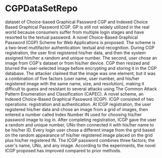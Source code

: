 # CGPDataSetRepo
dataset of Choice-based Graphical Password CGP and Indexed Choice Based Graphical Password ICGP.
GP is still not widely utilized in the real world because consumers suffer from multiple login stages and have resorted to the textual password. 
A novel Choice-Based Graphical Password (CGP) Scheme for Web Applications is proposed. 
The scheme is a two-level multifactor authentication: textual and recognition.
During CGP registration, the user first registered his/her data, and then the system assigned him/her a random and unique number. The second, user chose an image from CGP's dataset or from his/her device. 
CGP then resized and blurred the user-selected image before encrypting and storing it in the CGP database.
The attacker claimed that the image was one element, but it was a combination of five factors (user name, user number, and his/her registered image with the same name, size, and resolution), making it difficult to guess and resistant to several attacks using The Common Attack Pattern Enumeration and Classification (CAPEC).
A novel scheme, an Indexed Choice-Based Graphical Password (ICGP). 
ICGP consisted of two operations: registration and authentication. 
At ICGP registration, the user registered his/her data and chose an image from a grid of images, then entered a number called Index Number IN used for choosing his/her password image to log in. 
After completing registration, ICGP gave the user a random and unique number, UNo then connected it with his/her name to be his/her ID.
Every login user chose a different image from the grid based on the random appearance of his/her registered image placed on the grid plus his/her registered IN. 
The ICGP password combines three factors; the user's name, UNo, and any image. According to the experiments, the novel ICGP proposed has improved compared to prior methods. 
